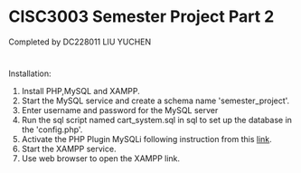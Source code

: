CISC3003 Semester Project Part 2
============= 
Completed by DC228011 LIU YUCHEN
#
Installation:
1. Install PHP,MySQL and XAMPP.
2. Start the MySQL service and create a schema name 'semester_project'.
3. Enter username and password for the MySQL server
4. Run the sql script named cart_system.sql in sql to set up the database in the 'config.php'.
5. Activate the PHP Plugin MySQLi following instruction from this [link](https://www.php.net/manual/en/mysqli.installation.php).
6. Start the XAMPP service.
7. Use web browser to open the XAMPP link.